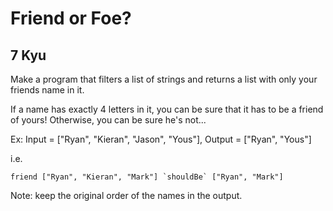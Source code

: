 # Friend or Foe?
## 7 Kyu

Make a program that filters a list of strings and returns a list with only your friends name in it.

If a name has exactly 4 letters in it, you can be sure that it has to be a friend of yours! Otherwise, you can be sure he's not...

Ex: Input = ["Ryan", "Kieran", "Jason", "Yous"], Output = ["Ryan", "Yous"]

i.e.
```
friend ["Ryan", "Kieran", "Mark"] `shouldBe` ["Ryan", "Mark"]
```

Note: keep the original order of the names in the output.
